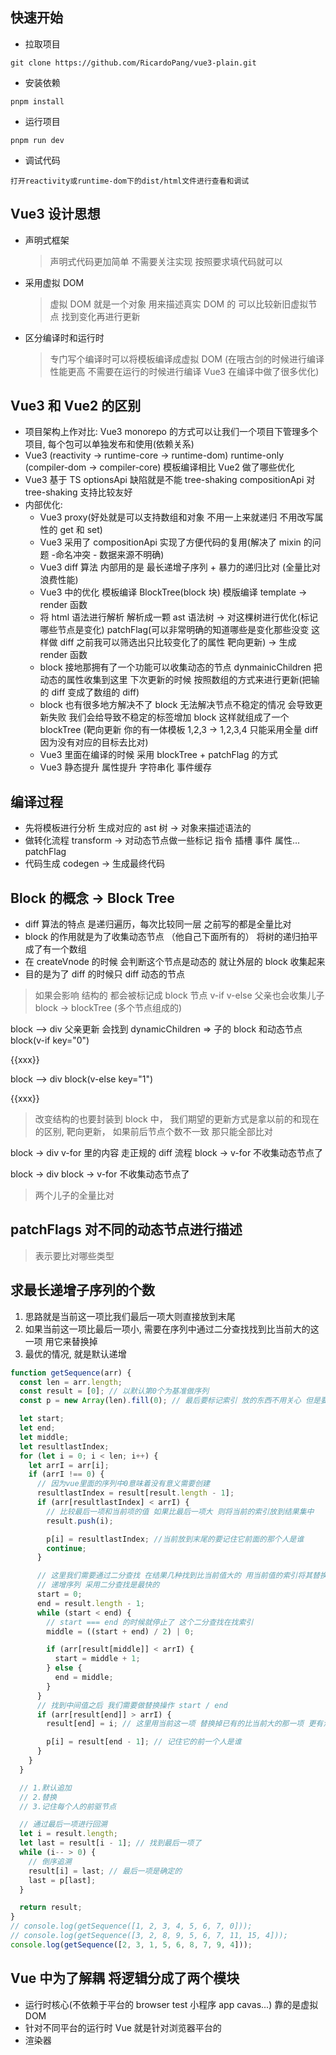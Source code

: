 ## 快速开始

- 拉取项目

```shell
git clone https://github.com/RicardoPang/vue3-plain.git
```

- 安装依赖

```shell
pnpm install
```

- 运行项目

```shell
pnpm run dev
```

- 调试代码

```shell
打开reactivity或runtime-dom下的dist/html文件进行查看和调试
```

## Vue3 设计思想

- 声明式框架
  > 声明式代码更加简单 不需要关注实现 按照要求填代码就可以
- 采用虚拟 DOM
  > 虚拟 DOM 就是一个对象 用来描述真实 DOM 的 可以比较新旧虚拟节点 找到变化再进行更新
- 区分编译时和运行时
  > 专门写个编译时可以将模板编译成虚拟 DOM (在哦古剑的时候进行编译性能更高 不需要在运行的时候进行编译 Vue3 在编译中做了很多优化)

## Vue3 和 Vue2 的区别

- 项目架构上作对比: Vue3 monorepo 的方式可以让我们一个项目下管理多个项目, 每个包可以单独发布和使用(依赖关系)
- Vue3 (reactivity -> runtime-core -> runtime-dom) runtime-only
  (compiler-dom -> compiler-core) 模板编译相比 Vue2 做了哪些优化
- Vue3 基于 TS optionsApi 缺陷就是不能 tree-shaking compositionApi 对 tree-shaking 支持比较友好
- 内部优化:
  - Vue3 proxy(好处就是可以支持数组和对象 不用一上来就递归 不用改写属性的 get 和 set)
  - Vue3 采用了 compositionApi 实现了方便代码的复用(解决了 mixin 的问题 -命名冲突 - 数据来源不明确)
  - Vue3 diff 算法 内部用的是 最长递增子序列 + 暴力的递归比对 (全量比对浪费性能)
  - Vue3 中的优化 模板编译 BlockTree(block 块) 模版编译 template -> render 函数
  - 将 html 语法进行解析 解析成一颗 ast 语法树 -> 对这棵树进行优化(标记哪些节点是变化) patchFlag(可以非常明确的知道哪些是变化那些没变 这样做 diff 之前我可以筛选出只比较变化了的属性 靶向更新) -> 生成 render 函数
  - block 接地那拥有了一个功能可以收集动态的节点 dynmainicChildren 把动态的属性收集到这里 下次更新的时候 按照数组的方式来进行更新(把输的 diff 变成了数组的 diff)
  - block 也有很多地方解决不了 block 无法解决节点不稳定的情况 会导致更新失败 我们会给导致不稳定的标签增加 block 这样就组成了一个 blockTree (靶向更新 你的有一体模板 1,2,3 -> 1,2,3,4 只能采用全量 diff 因为没有对应的目标去比对)
  - Vue3 里面在编译的时候 采用 blockTree + patchFlag 的方式
  - Vue3 静态提升 属性提升 字符串化 事件缓存

## 编译过程

- 先将模板进行分析 生成对应的 ast 树 -> 对象来描述语法的
- 做转化流程 transform -> 对动态节点做一些标记 指令 插槽 事件 属性... patchFlag
- 代码生成 codegen -> 生成最终代码

## Block 的概念 -> Block Tree

- diff 算法的特点 是递归遍历，每次比较同一层 之前写的都是全量比对
- block 的作用就是为了收集动态节点 （他自己下面所有的） 将树的递归拍平成了有一个数组
- 在 createVnode 的时候 会判断这个节点是动态的 就让外层的 block 收集起来
- 目的是为了 diff 的时候只 diff 动态的节点

> 如果会影响 结构的 都会被标记成 block 节点 v-if v-else
> 父亲也会收集儿子 block -> blockTree (多个节点组成的)

block --> div 父亲更新 会找到 dynamicChildren => 子的 block 和动态节点
block(v-if key="0") <div>{{xxx}}</div>

block --> div
block(v-else key="1") <div>{{xxx}}</div>

> 改变结构的也要封装到 block 中， 我们期望的更新方式是拿以前的和现在的区别, 靶向更新， 如果前后节点个数不一致 那只能全部比对

block -> div v-for 里的内容 走正规的 diff 流程
block -> v-for 不收集动态节点了

block -> div
block -> v-for 不收集动态节点了

> 两个儿子的全量比对

## patchFlags 对不同的动态节点进行描述

> 表示要比对哪些类型

## 求最长递增子序列的个数

1. 思路就是当前这一项比我们最后一项大则直接放到末尾
2. 如果当前这一项比最后一项小, 需要在序列中通过二分查找找到比当前大的这一项 用它来替换掉
3. 最优的情况, 就是默认递增

```js
function getSequence(arr) {
  const len = arr.length;
  const result = [0]; // 以默认第0个为基准做序列
  const p = new Array(len).fill(0); // 最后要标记索引 放的东西不用关心 但是要和数组一样长

  let start;
  let end;
  let middle;
  let resultlastIndex;
  for (let i = 0; i < len; i++) {
    let arrI = arr[i];
    if (arrI !== 0) {
      // 因为vue里面的序列中0意味着没有意义需要创建
      resultlastIndex = result[result.length - 1];
      if (arr[resultlastIndex] < arrI) {
        // 比较最后一项和当前项的值 如果比最后一项大 则将当前的索引放到结果集中
        result.push(i);

        p[i] = resultlastIndex; //当前放到末尾的要记住它前面的那个人是谁
        continue;
      }

      // 这里我们需要通过二分查找 在结果几种找到比当前值大的 用当前值的索引将其替换掉
      // 递增序列 采用二分查找是最快的
      start = 0;
      end = result.length - 1;
      while (start < end) {
        // start === end 的时候就停止了 这个二分查找在找索引
        middle = ((start + end) / 2) | 0;

        if (arr[result[middle]] < arrI) {
          start = middle + 1;
        } else {
          end = middle;
        }
      }
      // 找到中间值之后 我们需要做替换操作 start / end
      if (arr[result[end]] > arrI) {
        result[end] = i; // 这里用当前这一项 替换掉已有的比当前大的那一项 更有潜力的我需要它

        p[i] = result[end - 1]; // 记住它的前一个人是谁
      }
    }
  }

  // 1.默认追加
  // 2.替换
  // 3.记住每个人的前驱节点

  // 通过最后一项进行回溯
  let i = result.length;
  let last = result[i - 1]; // 找到最后一项了
  while (i-- > 0) {
    // 倒序追溯
    result[i] = last; // 最后一项是确定的
    last = p[last];
  }

  return result;
}
// console.log(getSequence([1, 2, 3, 4, 5, 6, 7, 0]));
// console.log(getSequence([3, 2, 8, 9, 5, 6, 7, 11, 15, 4]));
console.log(getSequence([2, 3, 1, 5, 6, 8, 7, 9, 4]));
```

## Vue 中为了解耦 将逻辑分成了两个模块

- 运行时核心(不依赖于平台的 browser test 小程序 app cavas...) 靠的是虚拟 DOM
- 针对不同平台的运行时 Vue 就是针对浏览器平台的
- 渲染器
